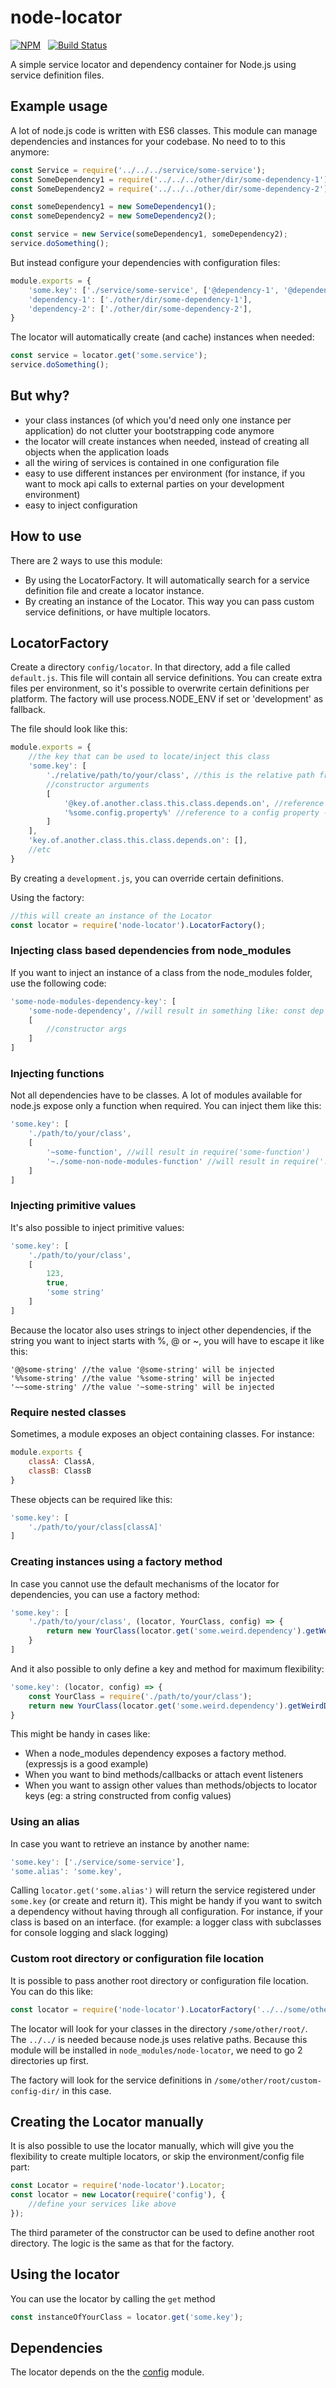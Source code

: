 # node-locator

[![NPM](https://img.shields.io/npm/dm/node-locator.svg)](https://npmjs.org/package/node-locator)&nbsp;&nbsp;
[![Build Status](https://secure.travis-ci.org/roed/node-locator.svg?branch=master)](https://travis-ci.org/roed/node-locator)

A simple service locator and dependency container for Node.js using service definition files.

## Example usage
A lot of node.js code is written with ES6 classes. This module can manage dependencies and instances for your codebase.
No need to to this anymore:
```javascript
const Service = require('../../../service/some-service');
const SomeDependency1 = require('../../../other/dir/some-dependency-1');
const SomeDependency2 = require('../../../other/dir/some-dependency-2');

const someDependency1 = new SomeDependency1();
const someDependency2 = new SomeDependency2();

const service = new Service(someDependency1, someDependency2);
service.doSomething();
```

But instead configure your dependencies with configuration files:
```javascript
module.exports = {
    'some.key': ['./service/some-service', ['@dependency-1', '@dependency-2']],
    'dependency-1': ['./other/dir/some-dependency-1'],
    'dependency-2': ['./other/dir/some-dependency-2'],
}
```

The locator will automatically create (and cache) instances when needed:
```javascript
const service = locator.get('some.service');
service.doSomething();
```

## But why?
- your class instances (of which you'd need only one instance per application) do not clutter your bootstrapping code anymore
- the locator will create instances when needed, instead of creating all objects when the application loads
- all the wiring of services is contained in one configuration file
- easy to use different instances per environment (for instance, if you want to mock api calls to external parties on your development environment)
- easy to inject configuration

## How to use

There are 2 ways to use this module:
- By using the LocatorFactory. It will automatically search for a service definition file and create a locator instance.
- By creating an instance of the Locator. This way you can pass custom service definitions, or have multiple locators.

## LocatorFactory
Create a directory `config/locator`. In that directory, add a file called `default.js`. This file will contain all service definitions. You can create extra files per environment, so it's possible to overwrite certain definitions per platform. The factory will use process.NODE_ENV if set or 'development' as fallback.

The file should look like this:
```javascript
module.exports = {
    //the key that can be used to locate/inject this class
    'some.key': [
        './relative/path/to/your/class', //this is the relative path from the root of your application
        //constructor arguments
        [
            '@key.of.another.class.this.class.depends.on', //reference to another class
            '%some.config.property%' //reference to a config property -> will inject config.get('some.config.property')
        ]
    ],
    'key.of.another.class.this.class.depends.on': [],
    //etc
}
```
By creating a `development.js`, you can override certain definitions.

Using the factory:
```javascript
//this will create an instance of the Locator
const locator = require('node-locator').LocatorFactory();
```

### Injecting class based dependencies from node_modules
If you want to inject an instance of a class from the node_modules folder, use the following code:
```javascript
'some-node-modules-dependency-key': [
    'some-node-dependency', //will result in something like: const dep = require('some-node-dependency'); new dep(//constructor args);
    [
        //constructor args
    ]
]
```

### Injecting functions
Not all dependencies have to be classes. A lot of modules available for node.js expose only a function when required. You can inject them like this:
```javascript
'some.key': [
    './path/to/your/class',
    [
        '~some-function', //will result in require('some-function')
        '~./some-non-node-modules-function' //will result in require('./path/to/your/some-non-node-modules-function')
    ]
]
```

### Injecting primitive values
It's also possible to inject primitive values:
```javascript
'some.key': [
    './path/to/your/class',
    [
        123,
        true,
        'some string'
    ]
]
```
Because the locator also uses strings to inject other dependencies, if the string you want to inject starts with %, @ or ~, you will have to escape it like this:
```
'@@some-string' //the value '@some-string' will be injected
'%%some-string' //the value '%some-string' will be injected
'~~some-string' //the value '~some-string' will be injected
```

### Require nested classes
Sometimes, a module exposes an object containing classes. For instance:
```javascript
module.exports {
    classA: ClassA,
    classB: ClassB
}
```

These objects can be required like this:
```javascript
'some.key': [
    './path/to/your/class[classA]'
]
```

### Creating instances using a factory method
In case you cannot use the default mechanisms of the locator for dependencies, you can use a factory method:
```javascript
'some.key': [
    './path/to/your/class', (locator, YourClass, config) => {
        return new YourClass(locator.get('some.weird.dependency').getWeirdDependency());
    }
]
```
And it also possible to only define a key and method for maximum flexibility:
```javascript
'some.key': (locator, config) => {
    const YourClass = require('./path/to/your/class');
    return new YourClass(locator.get('some.weird.dependency').getWeirdDependency(), config.get('some.config.property'));
}
```
This might be handy in cases like:
- When a node_modules dependency exposes a factory method. (expressjs is a good example)
- When you want to bind methods/callbacks or attach event listeners
- When you want to assign other values than methods/objects to locator keys (eg: a string constructed from config values)

### Using an alias
In case you want to retrieve an instance by another name:
```javascript
'some.key': ['./service/some-service'],
'some.alias': 'some.key',
```
Calling `locator.get('some.alias')` will return the service registered under `some.key` (or create and return it).
This might be handy if you want to switch a dependency without having through all configuration.
For instance, if your class is based on an interface. (for example: a logger class with subclasses for console logging and slack logging)

### Custom root directory or configuration file location
It is possible to pass another root directory or configuration file location. You can do this like:
```javascript
const locator = require('node-locator').LocatorFactory('../../some/other/root/', 'custom-config-dir/');
```
The locator will look for your classes in the directory `/some/other/root/`. The `../../` is needed because node.js uses relative paths. Because this module will be installed in `node_modules/node-locator`, we need to go 2 directories up first.

The factory will look for the service definitions in `/some/other/root/custom-config-dir/` in this case.

## Creating the Locator manually
It is also possible to use the locator manually, which will give you the flexibility to create multiple locators, or skip the environment/config file part:
```javascript
const Locator = require('node-locator').Locator;
const locator = new Locator(require('config'), {
    //define your services like above
});
```
The third parameter of the constructor can be used to define another root directory. The logic is the same as that for the factory.

## Using the locator
You can use the locator by calling the `get` method
```javascript
const instanceOfYourClass = locator.get('some.key');
```

## Dependencies

The locator depends on the the [config](https://www.npmjs.com/package/config) module.
